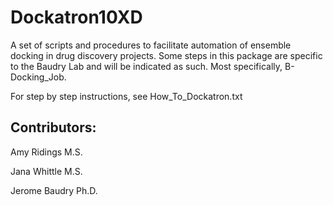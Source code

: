 # Dockatron10XD
A set of scripts and procedures to facilitate automation of ensemble docking in drug discovery projects.
Some steps in this package are specific to the Baudry Lab and will be indicated as such. Most specifically, B-Docking_Job.

For step by step instructions, see How_To_Dockatron.txt

## Contributors:
Amy Ridings M.S.

Jana Whittle M.S.

Jerome Baudry Ph.D.
